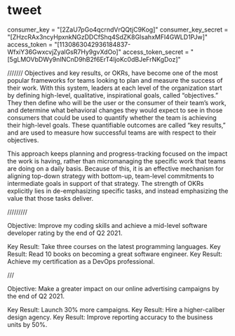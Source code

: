 # tweet

consumer_key = "[2ZaU7pGo4qcrndVrQQtjC9Kog]"
consumer_key_secret = "[ZHzcRAx3ncyHpxnkNGzDDCfShq4SdZK8GIsahxMFl4GWLD1PJw]"
access_token = "[1130863042936184837-WfxiY36GwxcvjZyalGsR7Hy9gvXdOo]"
access_token_secret = "[5gLMOVbDWy9nINCnD9hB2f6ErT4IjoKc0dBJeFrNKgDoz]"

///////
Objectives and key results, or OKRs, have become one of the most popular frameworks for teams looking to plan and measure the success of their work. With this system, leaders at each level of the organization start by defining high-level, qualitative, inspirational goals, called “objectives.” They then define who will be the user or the consumer of their team’s work, and determine what behavioral changes they would expect to see in those consumers that could be used to quantify whether the team is achieving their high-level goals. These quantifiable outcomes are called “key results,” and are used to measure how successful teams are with respect to their objectives.

This approach keeps planning and progress-tracking focused on the impact the work is having, rather than micromanaging the specific work that teams are doing on a daily basis. Because of this, it is an effective mechanism for aligning top-down strategy with bottom-up, team-level commitments to intermediate goals in support of that strategy. The strength of OKRs explicitly lies in de-emphasizing specific tasks, and instead emphasizing the value that those tasks deliver.

/////////

Objective: Improve my coding skills and achieve a mid-level software developer rating by the end of Q2 2021.

Key Result: Take three courses on the latest programming languages.
Key Result: Read 10 books on becoming a great software engineer.
Key Result: Achieve my certification as a DevOps professional.


///



Objective: Make a greater impact on our online advertising campaigns by the end of Q2 2021.

Key Result: Launch 30% more campaigns.
Key Result: Hire a higher-caliber design agency.
Key Result: Improve reporting accuracy to the business units by 50%.

